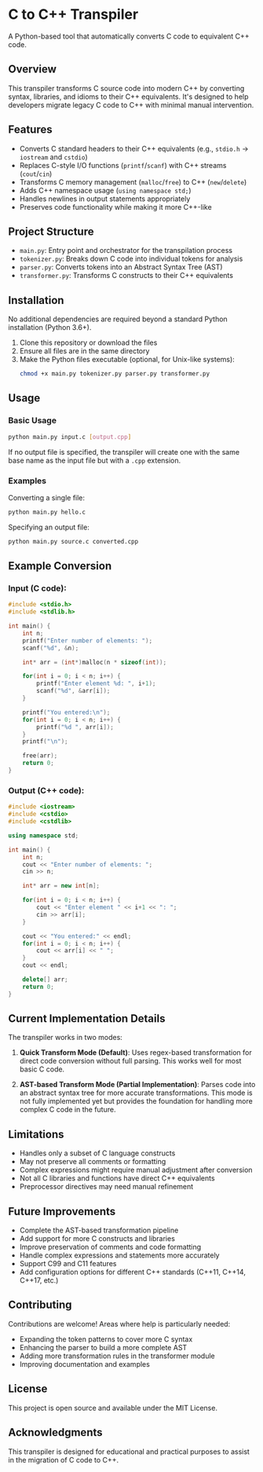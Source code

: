 # C to C++ Transpiler

A Python-based tool that automatically converts C code to equivalent C++ code.

## Overview

This transpiler transforms C source code into modern C++ by converting syntax, libraries, and idioms to their C++ equivalents. It's designed to help developers migrate legacy C code to C++ with minimal manual intervention.

## Features

- Converts C standard headers to their C++ equivalents (e.g., `stdio.h` → `iostream` and `cstdio`)
- Replaces C-style I/O functions (`printf`/`scanf`) with C++ streams (`cout`/`cin`)
- Transforms C memory management (`malloc`/`free`) to C++ (`new`/`delete`)
- Adds C++ namespace usage (`using namespace std;`)
- Handles newlines in output statements appropriately
- Preserves code functionality while making it more C++-like

## Project Structure

- `main.py`: Entry point and orchestrator for the transpilation process
- `tokenizer.py`: Breaks down C code into individual tokens for analysis
- `parser.py`: Converts tokens into an Abstract Syntax Tree (AST)
- `transformer.py`: Transforms C constructs to their C++ equivalents

## Installation

No additional dependencies are required beyond a standard Python installation (Python 3.6+).

1. Clone this repository or download the files
2. Ensure all files are in the same directory
3. Make the Python files executable (optional, for Unix-like systems):
   ```bash
   chmod +x main.py tokenizer.py parser.py transformer.py
   ```

## Usage

### Basic Usage

```bash
python main.py input.c [output.cpp]
```

If no output file is specified, the transpiler will create one with the same base name as the input file but with a `.cpp` extension.

### Examples

Converting a single file:

```bash
python main.py hello.c
```

Specifying an output file:

```bash
python main.py source.c converted.cpp
```

## Example Conversion

### Input (C code):

```c
#include <stdio.h>
#include <stdlib.h>

int main() {
    int n;
    printf("Enter number of elements: ");
    scanf("%d", &n);

    int* arr = (int*)malloc(n * sizeof(int));

    for(int i = 0; i < n; i++) {
        printf("Enter element %d: ", i+1);
        scanf("%d", &arr[i]);
    }

    printf("You entered:\n");
    for(int i = 0; i < n; i++) {
        printf("%d ", arr[i]);
    }
    printf("\n");

    free(arr);
    return 0;
}
```

### Output (C++ code):

```cpp
#include <iostream>
#include <cstdio>
#include <cstdlib>

using namespace std;

int main() {
    int n;
    cout << "Enter number of elements: ";
    cin >> n;

    int* arr = new int[n];

    for(int i = 0; i < n; i++) {
        cout << "Enter element " << i+1 << ": ";
        cin >> arr[i];
    }

    cout << "You entered:" << endl;
    for(int i = 0; i < n; i++) {
        cout << arr[i] << " ";
    }
    cout << endl;

    delete[] arr;
    return 0;
}
```

## Current Implementation Details

The transpiler works in two modes:

1. **Quick Transform Mode (Default)**: Uses regex-based transformation for direct code conversion without full parsing. This works well for most basic C code.

2. **AST-based Transform Mode (Partial Implementation)**: Parses code into an abstract syntax tree for more accurate transformations. This mode is not fully implemented yet but provides the foundation for handling more complex C code in the future.

## Limitations

- Handles only a subset of C language constructs
- May not preserve all comments or formatting
- Complex expressions might require manual adjustment after conversion
- Not all C libraries and functions have direct C++ equivalents
- Preprocessor directives may need manual refinement

## Future Improvements

- Complete the AST-based transformation pipeline
- Add support for more C constructs and libraries
- Improve preservation of comments and code formatting
- Handle complex expressions and statements more accurately
- Support C99 and C11 features
- Add configuration options for different C++ standards (C++11, C++14, C++17, etc.)

## Contributing

Contributions are welcome! Areas where help is particularly needed:

- Expanding the token patterns to cover more C syntax
- Enhancing the parser to build a more complete AST
- Adding more transformation rules in the transformer module
- Improving documentation and examples

## License

This project is open source and available under the MIT License.

## Acknowledgments

This transpiler is designed for educational and practical purposes to assist in the migration of C code to C++.
